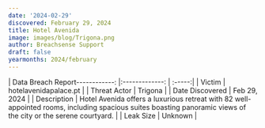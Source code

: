 ```yaml
---
date: '2024-02-29'
discovered: February 29, 2024
title: Hotel Avenida
image: images/blog/Trigona.png
author: Breachsense Support
draft: false
yearmonths: 2024/february
---
```


| Data Breach Report------------:     |:-------------:    | :-----:|
| Victim      | hotelavenidapalace.pt      | 
| Threat Actor      | Trigona      | 
| Date Discovered      | Feb 29, 2024      | 
| Description      | Hotel Avenida offers a luxurious retreat with 82 well-appointed rooms, including spacious suites boasting panoramic views of the city or the serene courtyard.      | 
| Leak Size      | Unknown      | 

